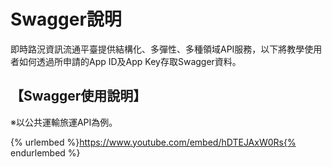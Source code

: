 # Swagger說明

即時路況資訊流通平臺提供結構化、多彈性、多種領域API服務，以下將教學使用者如何透過所申請的App ID及App Key存取Swagger資料。

## 【Swagger使用說明】

※以公共運輸旅運API為例。

{% urlembed %}https://www.youtube.com/embed/hDTEJAxW0Rs{% endurlembed %}

